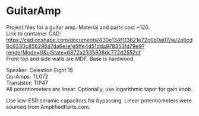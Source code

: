 # GuitarAmp
Project files for a guitar amp. Material and parts cost ~120. <br/>
Link to container CAD: https://cad.onshape.com/documents/430e134f113621e72c0b0a07/w/2a6cd6c6330c856296a7da6e/e/e5ffe4d51dda978353fd79e9?renderMode=0&uiState=6872a2335838dc772d2552cf<br/>
Front top and side walls are MDF. Base is hardwood. </br>

Speaker: Celestion Eight 15</br>
Op-Amps: TL072</br>
Transistor: TIP47</br>
All potentiometers are linear. Optionally, use logarithmic taper for gain knob.</br>

Use low-ESR ceramic capacitors for bypassing. Linear potentiometers were sourced from AmplifiedParts.com.</br>
